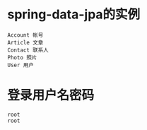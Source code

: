 # spring-data-jpa的实例
	Account 帐号
	Article 文章
	Contact 联系人
	Photo 照片
	User 用户
	
# 登录用户名密码
	root
	root